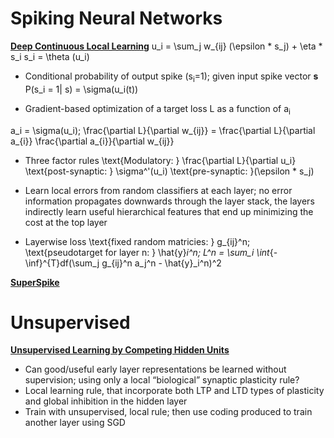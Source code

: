 # Spiking Neural Networks
**[Deep Continuous Local Learning]()**
u_i = \sum_j w_{ij} (\epsilon * s_j) + \eta * s_i
s_i = \theta (u_i)

* Conditional probability of output spike (s<sub>i</sub>=1); given input spike vector **s**
P(s_i = 1| s) = \sigma(u_i(t))

* Gradient-based optimization of a target loss L as a function of a<sub>i</sub>

a_i = \sigma(u_i); \frac{\partial L}{\partial w_{ij}} = \frac{\partial L}{\partial a_{i}} \frac{\partial a_{i}}{\partial w_{ij}}

* Three factor rules
\text{Modulatory: } \frac{\partial L}{\partial u_i} \text{post-synaptic: } \sigma^'(u_i) \text{pre-synaptic: }(\epsilon * s_j)

* Learn local errors from random classifiers at each layer;  no error information propagates downwards through the layer stack, the layers indirectly learn useful hierarchical features that end up minimizing the cost at the top layer

* Layerwise loss
\text{fixed random matricies: } g_{ij}^n; \text{pseudotarget for layer n: } \hat{y}_i^n;  L^n = \sum_i \int_{-\inf}^{T}df(\sum_j g_{ij}^n a_j^n - \hat{y}_i^n)^2

**[SuperSpike]()**

# Unsupervised
**[Unsupervised Learning by Competing Hidden Units](https://arxiv.org/pdf/1806.10181.pdf)**  
* Can good/useful early layer representations be learned without supervision; using only a local “biological” synaptic plasticity rule?
* Local learning rule, that incorporate both LTP and LTD types of plasticity and global inhibition in the hidden layer
* Train with unsupervised, local rule; then use coding produced to train another layer using SGD
